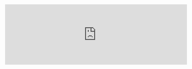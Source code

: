 <p align="center">
  <iframe src="https://yourusername.github.io/repo-name/" width="600" height="200" style="border:none;"></iframe>
</p>
